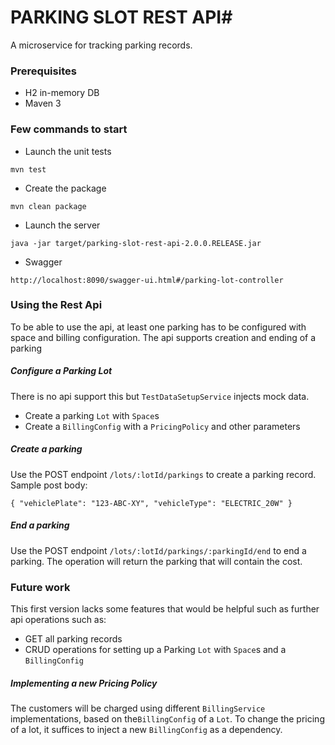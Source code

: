 # PARKING SLOT REST API#

A microservice for tracking parking records. 

### Prerequisites  ###

* H2 in-memory DB
* Maven 3

### Few commands to start ###

* Launch the unit tests
```
mvn test 
```
* Create the package
```
mvn clean package
```

* Launch the server
```
java -jar target/parking-slot-rest-api-2.0.0.RELEASE.jar
```
* Swagger
```
http://localhost:8090/swagger-ui.html#/parking-lot-controller 
```

### Using the Rest Api ###
To be able to use the api, at least one parking has to be configured with space and billing configuration. 
The api supports creation and ending of a parking 

##### Configure a Parking Lot ####
There is no api support this but `TestDataSetupService` injects mock data.

* Create a parking `Lot` with `Space`s
* Create a `BillingConfig` with a `PricingPolicy` and other parameters

##### Create a parking ####
Use the POST endpoint `/lots/:lotId/parkings` to create a parking record.
Sample post body:

`{
  "vehiclePlate": "123-ABC-XY",
  "vehicleType": "ELECTRIC_20W"
}`

##### End a parking ####
Use the POST endpoint `/lots/:lotId/parkings/:parkingId/end` to end a parking. 
The operation will return the parking that will contain the cost.


### Future work ###
This first version lacks some features that would be helpful such as further api operations such as:
* GET all parking records
* CRUD operations for setting up a Parking `Lot` with `Space`s and a `BillingConfig`

##### Implementing a new Pricing Policy #####
The customers will be charged using different `BillingService` implementations, based on the`BillingConfig` of a `Lot`.
To change the pricing of a lot, it suffices to inject a new `BillingConfig` as a dependency. 
 
